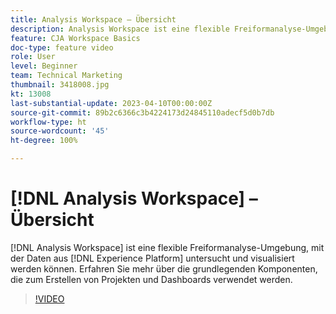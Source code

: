 ```yaml
---
title: Analysis Workspace – Übersicht
description: Analysis Workspace ist eine flexible Freiformanalyse-Umgebung, mit der Daten aus Experience Platform untersucht und visualisiert werden können.
feature: CJA Workspace Basics
doc-type: feature video
role: User
level: Beginner
team: Technical Marketing
thumbnail: 3418008.jpg
kt: 13008
last-substantial-update: 2023-04-10T00:00:00Z
source-git-commit: 89b2c6366c3b4224173d24845110adecf5d0b7db
workflow-type: ht
source-wordcount: '45'
ht-degree: 100%

---
```


# [!DNL Analysis Workspace] – Übersicht

[!DNL Analysis Workspace] ist eine flexible Freiformanalyse-Umgebung, mit der Daten aus [!DNL Experience Platform] untersucht und visualisiert werden können. Erfahren Sie mehr über die grundlegenden Komponenten, die zum Erstellen von Projekten und Dashboards verwendet werden.

>[!VIDEO](https://video.tv.adobe.com/v/3418008/?quality=12&learn=on)